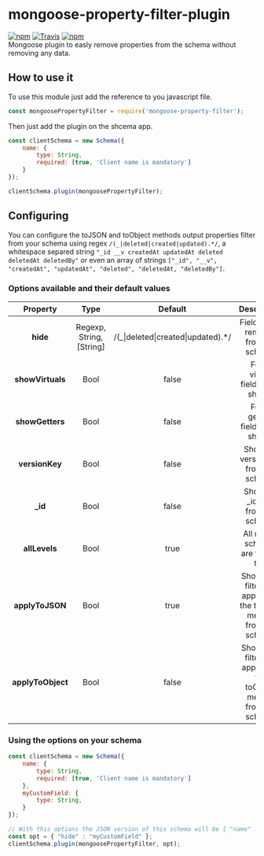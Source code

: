 # mongoose-property-filter-plugin
[![npm](https://img.shields.io/npm/v/mongoose-property-filter-plugin.svg?style=flat-square)](https://www.npmjs.com/package/mongoose-property-filter-plugin)
[![Travis](https://img.shields.io/travis/jmtvms/mongoose-property-filter-plugin.svg?style=flat-square)](https://travis-ci.org/jmtvms/mongoose-property-filter-plugin)
[![npm](https://img.shields.io/npm/dt/mongoose-property-filter-plugin.svg?style=flat-square)](https://www.npmjs.com/package/mongoose-property-filter-plugin)  
Mongoose plugin to easly remove properties from the schema without removing any data.

## How to use it
To use this module just add the reference to you javascript file.

```javascript
const mongoosePropertyFilter = require('mongoose-property-filter');
```

Then just add the plugin on the shcema app.

```javascript
const clientSchema = new Schema({
    name: {
        type: String,
        required: [true, 'Client name is mandatory']
    }
});

clientSchema.plugin(mongoosePropertyFilter);
```

## Configuring

You can configure the toJSON and toObject methods output properties filter from your schema using regex ``` /(_|deleted|created|updated).*/ ```, a whitespace separed string ``` "_id __v createdAt updatedAt deleted deletedAt deletedBy" ``` or even an array of strings ``` ["_id", "__v", "createdAt", "updatedAt", "deleted", "deletedAt, "deletedBy"] ```.

### Options available and their default values

|    Property   |            Type           |             Default             |                                                                         Description                                                                        |
|:-------------:|:-------------------------:|:-------------------------------:|:----------------------------------------------------------------------------------------------------------------------------------------------------------:|
| **hide**          | Regexp, String, [String] | /(_\|deleted\|created\|updated).\*/ | Fields to be removed from the schema. |
| **showVirtuals**  |            Bool           |               false              | Force virtual fields to be shown.      
| **showGetters**  |            Bool           |               false              | Force getters fields to be shown.                                                                                                                       |
| **versionKey**    |            Bool           |              false              | Show the version key from the schema.                                                                                                                      |
| **_id**           |            Bool           |              false              | Show the _id field from the schema.                                                                                                                        |
| **allLevels**     |            Bool           |              true               | All nestes schemas are filtered too.                                                                                                                        |
| **applyToJSON**   |            Bool           |               true              | Should the filters be applied on the toJSON method from the schema.                                                                                        |
| **applyToObject** |            Bool           |              false              | Should the filters be applied on the toObject method from the schema.                                                                                      |
### Using the options on your schema



```javascript
const clientSchema = new Schema({
    name: {
        type: String,
        required: [true, 'Client name is mandatory']
    },
    myCustomField: {
        type: String,
    }
});

// With this options the JSON version of this schema will be { "name" : "Wally" }
const opt = { "hide" : "myCustomField" };
clientSchema.plugin(mongoosePropertyFilter, opt);
```
